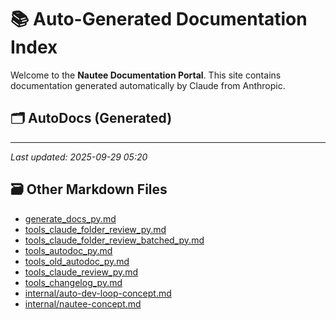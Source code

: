 # 📚 Auto-Generated Documentation Index

Welcome to the **Nautee Documentation Portal**. This site contains documentation generated automatically by Claude from Anthropic.

## 🗂️ AutoDocs (Generated)


---

_Last updated: 2025-09-29 05:20_

## 🗃️ Other Markdown Files

- [generate_docs_py.md](generate_docs_py.md)
- [tools_claude_folder_review_py.md](tools_claude_folder_review_py.md)
- [tools_claude_folder_review_batched_py.md](tools_claude_folder_review_batched_py.md)
- [tools_autodoc_py.md](tools_autodoc_py.md)
- [tools_old_autodoc_py.md](tools_old_autodoc_py.md)
- [tools_claude_review_py.md](tools_claude_review_py.md)
- [tools_changelog_py.md](tools_changelog_py.md)
- [internal/auto-dev-loop-concept.md](internal/auto-dev-loop-concept.md)
- [internal/nautee-concept.md](internal/nautee-concept.md)
